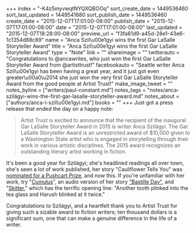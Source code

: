 +++
index = "-K4z5myvwqtNYQXQBOOq"
sort_create_date = 1449536460
sort_last_updated = 1449541680
sort_publish_date = 1449536460
create_date = "2015-12-07T17:01:00-08:00"
publish_date = "2015-12-07T17:01:00-08:00"
date = "2015-12-07T17:01:00-08:00"
last_updated = "2015-12-07T18:28:00-08:00"
preview_url = "f3fa61d9-a45d-28e1-43e6-1c1354d88c89"
name = "Anca Szil\u00e1gyi wins the first Gar LaSalle Storyteller Award"
title = "Anca Szil\u00e1gyi wins the first Gar LaSalle Storyteller Award"
type = "Note"
link = ""
shareimage = ""
twitterauto = "Congratulations to @ancawrites, who just won the first Gar LaSalle Storyteller Award from @artisttrust!"
facebookauto = "Seattle writer Anca Szil\u00e1gyi has been having a great year, and it just got even greater\u00a0\u2014 she just won the very first Gar LaSalle Storyteller Award from the good people at Artist Trust!"
make_image_tweet = ""
notes_byline = ["writers/paul-constant.md"]
notes_tags = "notes/anca-szilágyi-wins-the-first-gar-lasalle-storyteller-award.md"
notes_about = ["authors/anca-l-szil\u00e1gyi.md"]
books = ""
+++
Just got a press release that ended the day on a happy note:

<blockquote>Artist Trust is excited to announce that the recipient of the inaugural Gar LaSalle Storyteller Award in 2015 is writer Anca Szilágyi. The Gar LaSalle Storyteller Award is an unrestricted award of $10,000 given to a Washington State artist who is engaged in storytelling through their work in various artistic disciplines. The 2015 award recognizes an outstanding literary artist working in fiction.</blockquote>

It's been a good year for Szilágyi; she's headlined readings all over town, she's seen a lot of work published, her story "Cauliflower Tells You" was [nominated for a Pushcart Prize](http://ancawrites.com/2015/12/04/cauliflower-tells-you-nominated-for-a-puschart/), and now this. If you're unfamiliar with her work, try "[Cumulus](http://www.ascentaspirations.ca/Cumulus.htm)", an audio version of her story ["Bastille Day"](http://www.collectanea.net/media.htm), and "[Skitter](http://www.litragger.com/fiction/skitter-by-anca-szilagyi-via-the-massachusetts-review/)," which has the terrific opening line: "Another tooth plinked into the tea glass and Harush blinked at it twice."

Congratulations to Szilágyi, and a heartfelt thank you to Artist Trust for giving such a sizable award to fiction writers; ten thousand dollars is a significant sum, one that can make a genuine difference in the life of a writer. 